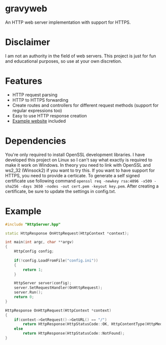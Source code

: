 # gravyweb
An HTTP web server implementation with support for HTTPS.

# Disclaimer
I am not an authority in the field of web servers. This project is just for fun and educational purposes, so use at your own discretion.

# Features
- HTTP request parsing
- HTTP to HTTPS forwarding
- Create routes and controllers for different request methods (support for regular expressions too)
- Easy to use HTTP response creation
- [Example website](https://github.com/japajoe/gravyweb/tree/main/www) included

# Dependencies
You're only required to install OpenSSL development libraries. I have developed this project on Linux so I can't say what exactly is required to make it work on Windows. In theory you need to link with OpenSSL and ws2_32 (Winsock2) if you want to try this. If you want to have support for HTTPS, you need to provide a certicate. To generate a self signed certificate use following command `openssl req -newkey rsa:4096 -x509 -sha256 -days 3650 -nodes -out cert.pem -keyout key.pem`. After creating a certificate, be sure to update the settings in config.txt.

# Example
```cpp
#include "HttpServer.hpp"

static HttpResponse OnHttpRequest(HttpContext *context);

int main(int argc, char **argv)
{
    HttpConfig config;
    
    if(!config.LoadFromFile("config.ini"))
    {
        return 1;
    }

    HttpServer server(config);
    server.SetRequestHandler(OnHttpRequest);
    server.Run();
    return 0;
}

HttpResponse OnHttpRequest(HttpContext *context)
{
    if(context->GetRequest()->GetURL() == "/")
        return HttpResponse(HttpStatusCode::OK, HttpContentType(HttpMediaType::TextHtml), "<h1>Hello world</h1>");
    else
        return HttpResponse(HttpStatusCode::NotFound);
}
```